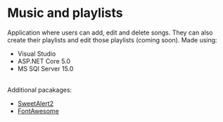# Music and playlists
Application where users can add, edit and delete songs.
They can also create their playlists and edit those playlists (coming soon).
Made using:
<ul>
  <li>Visual Studio</li>
  <li>ASP.NET Core 5.0</li>
  <li>MS SQl Server 15.0</li>
</ul>
<br/>
Additional pacakages:
<ul>
  <li><a href="https://sweetalert2.github.io/">SweetAlert2</a></li>
  <li><a href="#">FontAwesome</a></li>
</ul>
